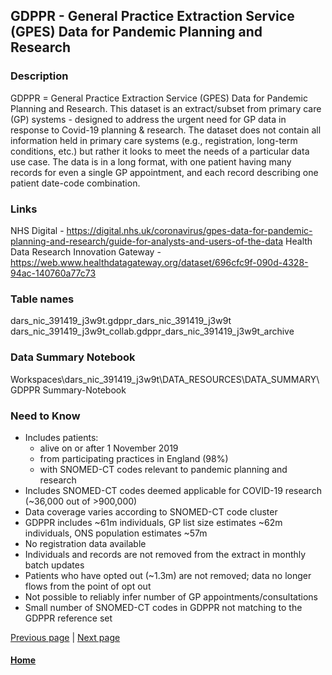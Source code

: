 ## GDPPR - General Practice Extraction Service (GPES) Data for Pandemic Planning and Research

### Description
GDPPR = General Practice Extraction Service (GPES) Data for Pandemic Planning and Research. This dataset is an extract/subset from primary care (GP) systems - designed to address the urgent need for GP data in response to Covid-19 planning & research. The dataset does not contain all information held in primary care systems (e.g., registration, long-term conditions, etc.) but rather it looks to meet the needs of a particular data use case. The data is in a long format, with one patient having many records for even a single GP appointment, and each record describing one patient date-code combination.

### Links
NHS Digital - https://digital.nhs.uk/coronavirus/gpes-data-for-pandemic-planning-and-research/guide-for-analysts-and-users-of-the-data
Health Data Research Innovation Gateway - https://web.www.healthdatagateway.org/dataset/696cfc9f-090d-4328-94ac-140760a77c73

### Table names
dars_nic_391419_j3w9t.gdppr_dars_nic_391419_j3w9t
dars_nic_391419_j3w9t_collab.gdppr_dars_nic_391419_j3w9t_archive

### Data Summary Notebook
Workspaces\dars_nic_391419_j3w9t\DATA_RESOURCES\DATA_SUMMARY\GDPPR Summary-Notebook

### Need to Know

- Includes patients:
  - alive on or after 1 November 2019
  - from participating practices in England (98%)
  - with SNOMED-CT codes relevant to pandemic planning and research
- Includes SNOMED-CT codes deemed applicable for COVID-19 research (~36,000 out of >900,000) 
- Data coverage varies according to SNOMED-CT code cluster 
- GDPPR includes ~61m individuals, GP list size estimates ~62m individuals, ONS population estimates ~57m 
- No registration data available 
- Individuals and records are not removed from the extract in monthly batch updates 
- Patients who have opted out (~1.3m) are not removed; data no longer flows from the point of opt out
- Not possible to reliably infer number of GP appointments/consultations
- Small number of SNOMED-CT codes in GDPPR not matching to the GDPPR reference set

[Previous page](/index.md) | [Next page](hes_apc.md)

#### [Home](./index.md) 
